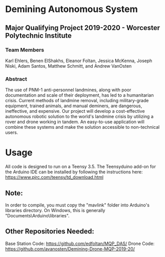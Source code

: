 # Demining Autonomous System
## Major Qualifying Project 2019-2020 - Worcester Polytechnic Institute
### Team Members
Karl Ehlers,
Benen ElShakhs,
Eleanor Foltan,
Jessica McKenna,
Joseph Niski,
Adam Santos,
Matthew Schmitt, and
Andrew VanOsten

### Abstract
The use of PNM-1 anti-personnel landmines, along with poor documentation and scale of their deployment, has led to a humanitarian crisis. Current methods of landmine removal, including military-grade equipment, trained animals, and manual deminers, are dangerous, ineffective, and expensive. Our project will develop a cost-effective autonomous robotic solution to the world's landmine crisis by utilizing a rover and drone working in tandem. An easy-to-use application will combine these systems and make the solution accessible to non-technical users.


# Usage
All code is designed to run on a Teensy 3.5.  The Teensyduino add-on for the Arduino IDE can be installed by following the instructions here: https://www.pjrc.com/teensy/td_download.html

## Note:
In order to compile, you must copy the "mavlink" folder into Arduino's libraries directory.  On Windows, this is generally "Documents\Arduino\libraries".

## Other Repositories Needed:
Base Station Code: https://github.com/edfoltan/MQP_DAS/ 
Drone Code: https://github.com/avanosten/Demining-Drone-MQP-2019-20/



